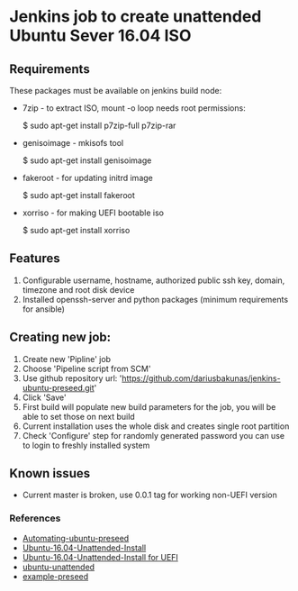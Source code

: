 # Jenkins job to create unattended Ubuntu Sever 16.04 ISO #

## Requirements

These packages must be available on jenkins build node:

* 7zip - to extract ISO, mount -o loop needs root permissions:

	$ sudo apt-get install p7zip-full p7zip-rar

* genisoimage - mkisofs tool

	$ sudo apt-get install genisoimage

* fakeroot - for updating initrd image

	$ sudo apt-get install fakeroot

* xorriso - for making UEFI bootable iso

	$ sudo apt-get install xorriso

## Features

1. Configurable username, hostname, authorized public ssh key, domain, timezone and root disk device
2. Installed openssh-server and python packages (minimum requirements for ansible)

## Creating new job:

1. Create new 'Pipline' job
2. Choose 'Pipeline script from SCM'
3. Use github repository url: 'https://github.com/dariusbakunas/jenkins-ubuntu-preseed.git'
4. Click 'Save'
5. First build will populate new build parameters for the job, you will be able to set those on next build
6. Current installation uses the whole disk and creates single root partition
7. Check 'Configure' step for randomly generated password you can use to login to freshly installed system

## Known issues

* Current master is broken, use 0.0.1 tag for working non-UEFI version

### References

* [Automating-ubuntu-preseed](https://github.com/asniii/Automating-ubuntu-preseed/blob/master/64bit_system/files/15/u_preseed)
* [Ubuntu-16.04-Unattended-Install](https://github.com/dsgnr/Ubuntu-16.04-Unattended-Install)
* [Ubuntu-16.04-Unattended-Install for UEFI](https://github.com/dsgnr/Ubuntu-16.04-Unattended-Install)
* [ubuntu-unattended](https://github.com/netson/ubuntu-unattended)
* [example-preseed](https://help.ubuntu.com/lts/installation-guide/example-preseed.txt)
